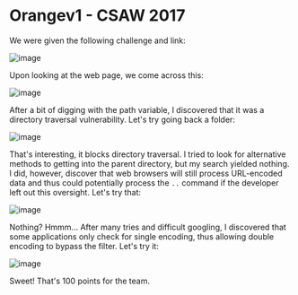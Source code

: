 # Orangev1 - CSAW 2017

We were given the following challenge and link:

![image](https://user-images.githubusercontent.com/24576987/30566243-3ce71944-9c99-11e7-8928-7af0773580b7.png)

Upon looking at the web page, we come across this:

![image](https://user-images.githubusercontent.com/24576987/30566270-5a4da2be-9c99-11e7-8dca-1059c12f4c92.png)

After a bit of digging with the path variable, I discovered that it was a directory traversal vulnerability. Let's try going back a folder:

![image](https://user-images.githubusercontent.com/24576987/30566319-8ad5b656-9c99-11e7-9d5a-a3135b91f091.png)

That's interesting, it blocks directory traversal. I tried to look for alternative methods to getting into the parent directory, but my search yielded nothing. I did, however, discover that web browsers will still process URL-encoded data and thus could potentially process the ```..``` command if the developer left out this oversight. Let's try that:

![image](https://user-images.githubusercontent.com/24576987/30566387-dfab9524-9c99-11e7-8b7a-f0f9ed87be23.png)

Nothing? Hmmm... After many tries and difficult googling, I discovered that some applications only check for single encoding, thus allowing double encoding to bypass the filter. Let's try it:

![image](https://user-images.githubusercontent.com/24576987/30566425-036b9a18-9c9a-11e7-8a07-9fae698b3efa.png)

Sweet! That's 100 points for the team.
